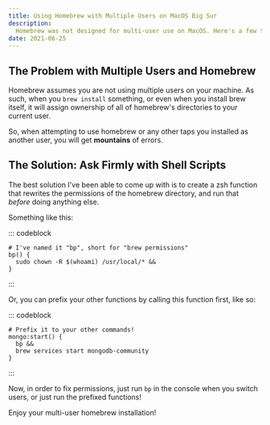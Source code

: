 ```yaml
---
title: Using Homebrew with Multiple Users on MacOS Big Sur
description:
  Homebrew was not designed for multi-user use on MacOS. Here's a few tips to get things working right.
date: 2021-06-25
---
```


## The Problem with Multiple Users and Homebrew

Homebrew assumes you are not using multiple users on your machine. As such, when you `brew install` something, or even when you install brew itself, it will assign ownership of all of homebrew's directories to your current user.

So, when attempting to use homebrew or any other taps you installed as another user, you will get **mountains** of errors.

## The Solution: Ask Firmly with Shell Scripts

The best solution I've been able to come up with is to create a zsh function that rewrites the permissions of the homebrew directory, and run that *before* doing anything else.

Something like this:

::: codeblock
```shell
# I've named it "bp", short for "brew permissions"
bp() {
  sudo chown -R $(whoami) /usr/local/* &&
}

```
:::

Or, you can prefix your other functions by calling this function first, like so:

::: codeblock
```shell
# Prefix it to your other commands!
mongo:start() {
  bp &&
  brew services start mongodb-community
}

```
:::

Now, in order to fix permissions, just run `bp` in the console when you switch users, or just run the prefixed functions!

Enjoy your multi-user homebrew installation!
